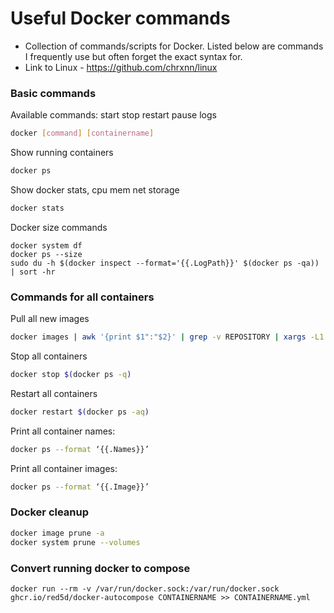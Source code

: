 # Useful Docker commands
- Collection of commands/scripts for Docker. Listed below are commands I frequently use but often forget the exact syntax for.
- Link to Linux - https://github.com/chrxnn/linux
###
### Basic commands
Available commands: start stop restart pause logs
```sh
docker [command] [containername]
```
Show running containers
```sh
docker ps
```
Show docker stats, cpu mem net storage
```sh
docker stats
```
Docker size commands
```
docker system df
docker ps --size
sudo du -h $(docker inspect --format='{{.LogPath}}' $(docker ps -qa)) | sort -hr
````

### Commands for all containers
Pull all new images
```sh
docker images | awk '{print $1":"$2}' | grep -v REPOSITORY | xargs -L1 docker pull 
```
Stop all containers
```sh
docker stop $(docker ps -q)
```
Restart all containers
```sh
docker restart $(docker ps -aq)
```
Print all container names:
```sh
docker ps --format ‘{{.Names}}’
```
Print all container images:
```sh
docker ps --format ‘{{.Image}}’
```

### Docker cleanup
```sh
docker image prune -a
docker system prune --volumes
```

### Convert running docker to compose
```
docker run --rm -v /var/run/docker.sock:/var/run/docker.sock ghcr.io/red5d/docker-autocompose CONTAINERNAME >> CONTAINERNAME.yml
```

